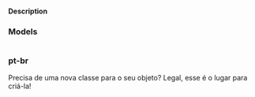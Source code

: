 #### Description
### Models
#
### pt-br
Precisa de uma nova classe para o seu objeto? Legal, esse é o lugar para criá-la!
#